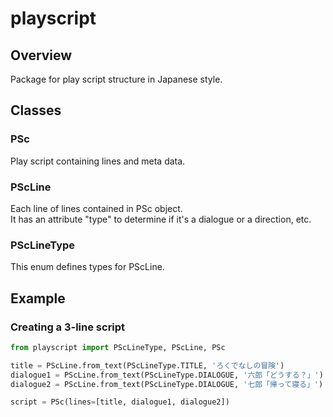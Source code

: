 # playscript

## Overview

Package for play script structure in Japanese style.

## Classes

### PSc

Play script containing lines and meta data.

### PScLine

Each line of lines contained in PSc object.  
It has an attribute "type" to determine if it's a dialogue or a direction, etc.

### PScLineType

This enum defines types for PScLine.

## Example

### Creating a 3-line script

```python
from playscript import PScLineType, PScLine, PSc

title = PScLine.from_text(PScLineType.TITLE, 'ろくでなしの冒険')
dialogue1 = PScLine.from_text(PScLineType.DIALOGUE, '六郎「どうする？」')
dialogue2 = PScLine.from_text(PScLineType.DIALOGUE, '七郎「帰って寝る」')

script = PSc(lines=[title, dialogue1, dialogue2])
```
